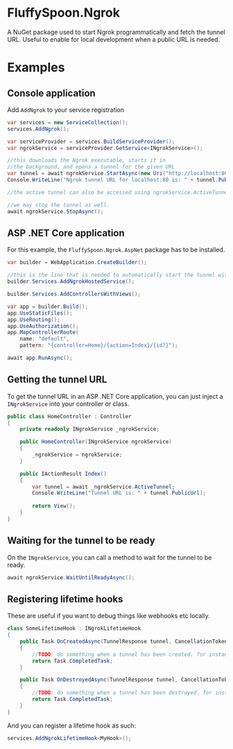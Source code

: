 # FluffySpoon.Ngrok 
A NuGet package used to start Ngrok programmatically and fetch the tunnel URL. Useful to enable for local development when a public URL is needed.

# Examples
## Console application

Add `AddNgrok` to your service registration

```csharp
var services = new ServiceCollection();
services.AddNgrok();

var serviceProvider = services.BuildServiceProvider();
var ngrokService = serviceProvider.GetService<INgrokService>();

//this downloads the Ngrok executable, starts it in 
//the background, and opens a tunnel for the given URL
var tunnel = await ngrokService.StartAsync(new Uri("http://localhost:80"));
Console.WriteLine("Ngrok tunnel URL for localhost:80 is: " + tunnel.PublicUrl);

//the active tunnel can also be accessed using ngrokService.ActiveTunnel.

//we may stop the tunnel as well.
await ngrokService.StopAsync();
```

## ASP .NET Core application
For this example, the `FluffySpoon.Ngrok.AspNet` package has to be installed.

```csharp
var builder = WebApplication.CreateBuilder();

//this is the line that is needed to automatically start the tunnel with your ASP .NET Core application.
builder.Services.AddNgrokHostedService();

builder.Services.AddControllersWithViews();

var app = builder.Build();
app.UseStaticFiles();
app.UseRouting();
app.UseAuthorization();
app.MapControllerRoute(
    name: "default",
    pattern: "{controller=Home}/{action=Index}/{id?}");

await app.RunAsync();
```

## Getting the tunnel URL
To get the tunnel URL in an ASP .NET Core application, you can just inject a `INgrokService` into your controller or class.

```csharp
public class HomeController : Controller
{
    private readonly INgrokService _ngrokService;

    public HomeController(INgrokService ngrokService)
    {
        _ngrokService = ngrokService;
    }

    public IActionResult Index()
    {
        var tunnel = await _ngrokService.ActiveTunnel;
        Console.WriteLine("Tunnel URL is: " + tunnel.PublicUrl);
        
        return View();
    }
}
```

## Waiting for the tunnel to be ready
On the `INgrokService`, you can call a method to wait for the tunnel to be ready.

```csharp
await ngrokService.WaitUntilReadyAsync();
```

## Registering lifetime hooks
These are useful if you want to debug things like webhooks etc locally.

```csharp
class SomeLifetimeHook : INgrokLifetimeHook
{    
    public Task OnCreatedAsync(TunnelResponse tunnel, CancellationToken cancellationToken)
    {
        //TODO: do something when a tunnel has been created. for instance, here you could register a webhook for "tunnel.PublicUrl".
        return Task.CompletedTask;
    }

    public Task OnDestroyedAsync(TunnelResponse tunnel, CancellationToken cancellationToken)
    {
        //TODO: do something when a tunnel has been destroyed. for instance, here you could unregister a webhook for "tunnel.PublicUrl".
        return Task.CompletedTask;
    }
}
```

And you can register a lifetime hook as such:

```csharp
services.AddNgrokLifetimeHook<MyHook>();
```
